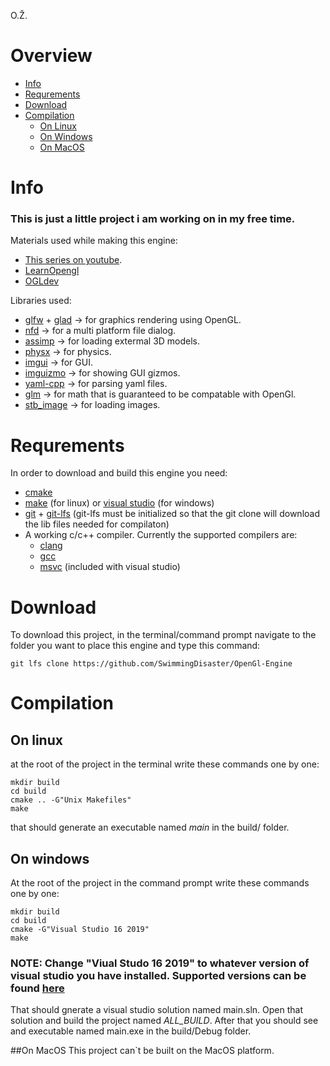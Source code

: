 O.Ž.

# Overview
- [Info](#info)
- [Requrements](#requrements)
- [Download](#download)
- [Compilation](#compilation)
	- [On Linux](#on-linux)
	- [On Windows](#on-windows)
	- [On MacOS](#on-macos)



# Info
### This is just a little project i am working on in my free time.

Materials used while making this engine:  
- [This series on youtube](https://www.youtube.com/playlist?list=PLlrATfBNZ98dC-V-N3m0Go4deliWHPFwT).  
- [LearnOpengl](https://learnopengl.com/)  
- [OGLdev](https://ogldev.org/)  

Libraries used:

- [glfw](https://www.glfw.org/) + [glad](https://glad.dav1d.de/) -> for graphics rendering using OpenGL.  
- [nfd](https://github.com/btzy/nativefiledialog-extended) -> for a multi platform file dialog.  
- [assimp](https://www.assimp.org/) -> for loading extermal 3D models.  
- [physx](https://developer.nvidia.com/physx-sdk) -> for physics.  
- [imgui](https://github.com/ocornut/imgui) -> for GUI.  
- [imguizmo](https://github.com/CedricGuillemet/ImGuizmo) -> for showing GUI gizmos.  
- [yaml-cpp](https://github.com/jbeder/yaml-cpp) -> for parsing yaml files.  
- [glm](https://github.com/g-truc/glm) -> for math that is guaranteed to be compatable with OpenGl.  
- [stb_image](https://github.com/nothings/stb) -> for loading images.  

# Requrements

In order to download and build this engine you need:  
- [cmake](https://cmake.org/)  
- [make](https://www.gnu.org/software/make/) (for linux) or [visual studio](https://visualstudio.microsoft.com/) (for windows)  
- [git](https://git-scm.com/) + [git-lfs](https://git-lfs.github.com/) (git-lfs must be initialized so that the git clone will download the lib files needed for compilaton)  
- A working c/c++ compiler. Currently the supported compilers are:
	- [clang](https://clang.llvm.org/)  
	- [gcc](https://gcc.gnu.org/)  
	- [msvc](https://en.wikipedia.org/wiki/Microsoft_Visual_C%2B%2B) (included with visual studio)  


# Download

To download this project, in the terminal/command prompt navigate to the folder you want to place this engine and type this command:
```
git lfs clone https://github.com/SwimmingDisaster/OpenGl-Engine
```

# Compilation

## On linux

at the root of the project in the terminal write these commands one by one:
```
mkdir build
cd build
cmake .. -G"Unix Makefiles"
make
```
that should generate an executable named *main* in the build/ folder.

## On windows
At the root of the project in the command prompt 
write these commands one by one:

```
mkdir build
cd build
cmake -G"Visual Studio 16 2019"
make
``` 
### **NOTE:** Change "Viual Studo 16 2019" to whatever version of visual studio you have installed. Supported versions can be found [here](https://cmake.org/cmake/help/latest/manual/cmake-generators.7.html#visual-studio-generators) 

That should gnerate a visual studio solution named main.sln. Open that solution and build the project named *ALL_BUILD*. After that you should see and executable named main.exe in the build/Debug folder.

##On MacOS
This project can`t be built on the MacOS platform.
